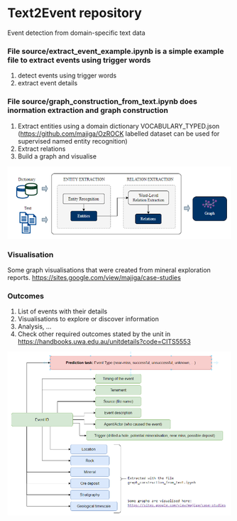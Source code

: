 # Text2Event repository
Event detection from domain-specific text data

### File source/extract_event_example.ipynb is a simple example file to extract events using trigger words
1. detect events using trigger words
2. extract event details

### File source/graph_construction_from_text.ipynb does inormation extraction and graph construction
1. Extract entities using a domain dictionary VOCABULARY_TYPED.json (https://github.com/majiga/OzROCK labelled dataset can be used for supervised named entity recognition)
2. Extract relations
3. Build a graph and visualise

![alt_text](https://github.com/majiga/Text2Event/blob/master/images/info_extraction.png)

### Visualisation
Some graph visualisations that were created from mineral exploration reports.
https://sites.google.com/view/majiga/case-studies

### Outcomes
1. List of events with their details
2. Visualisations to explore or discover information
3. Analysis, ...
4. Check other required outcomes stated by the unit in https://handbooks.uwa.edu.au/unitdetails?code=CITS5553

![alt text](https://github.com/majiga/Text2Event/blob/master/images/EventDetails.png)
